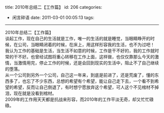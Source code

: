 title: 2010年总结二【工作篇】
id: 206
categories:
  - 闲言碎语
date: 2011-03-01 00:05:13
tags:
---

2010年总结二【工作篇】
</br><span> </span>谈起工作，现在自己的生活就是工作，唯一的生活的就是睡觉，当眼睛睁开的时候，在公司，当眼睛闭着的时候，在床上，用这样形容我的生活，也不为过吧！
</br><span> </span>我认为工作的基础是生活，当生活不如意的时候，工作是干不好的，我的工作就时常的干不好。也曾经试图将重心转移在工作上面，这样做，也仅仅靠那么今天的激情，当激情用完，停止工作的时候，还是会回到现实的生活中，阻止不了自己继续的堕落。
</br><span> </span>从一个公司到另外一个公司，自己这一年来，到底是前进了，还是荒废了，懂的东西多了，也忘了不少东西，总想的希望有个希望，能让自己走下去，一个看不到希望的希望，反而让自己倒退了，有时想宁愿放弃这个希望，可人这个不见棺材不掉泪，现在就是没看到棺材。
</br><span> </span>2009年的工作用天天都是抗战来形容，而2010年的工作平淡无奇，却又忙忙碌碌。
</br>